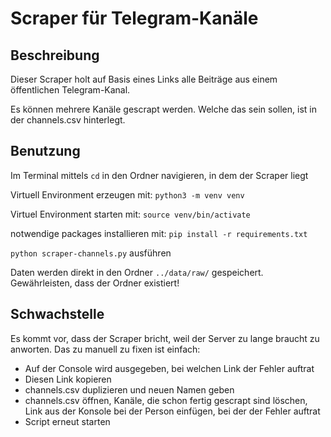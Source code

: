 # Scraper für Telegram-Kanäle

## Beschreibung

Dieser Scraper holt auf Basis eines Links alle Beiträge aus einem öffentlichen Telegram-Kanal. 

Es können mehrere Kanäle gescrapt werden. Welche das sein sollen, ist in der channels.csv hinterlegt.

## Benutzung

Im Terminal mittels `cd` in den Ordner navigieren, in dem der Scraper liegt

Virtuell Environment erzeugen mit:
`python3 -m venv venv`

Virtuel Environment starten mit:
`source venv/bin/activate`

notwendige packages installieren mit:
`pip install -r requirements.txt`

`python scraper-channels.py` ausführen

Daten werden direkt in den Ordner `../data/raw/` gespeichert. 
Gewährleisten, dass der Ordner existiert!

## Schwachstelle

Es kommt vor, dass der Scraper bricht, weil der Server zu lange braucht zu anworten. Das zu manuell zu fixen ist einfach:
- Auf der Console wird ausgegeben, bei welchen Link der Fehler auftrat
- Diesen Link kopieren
- channels.csv duplizieren und neuen Namen geben
- channels.csv öffnen, Kanäle, die schon fertig gescrapt sind löschen, Link aus der Konsole bei der Person einfügen, bei der der Fehler auftrat
- Script erneut starten